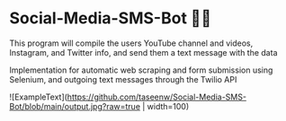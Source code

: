 # Social-Media-SMS-Bot 📱💬

This program will compile the users YouTube channel and videos, Instagram, and Twitter info, and send them a text message with the data

Implementation for automatic web scraping and form submission using Selenium, and outgoing text messages through the Twilio API

![ExampleText](https://github.com/taseenw/Social-Media-SMS-Bot/blob/main/output.jpg?raw=true | width=100)

